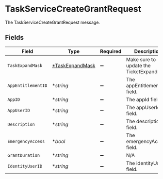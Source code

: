# TaskServiceCreateGrantRequest

The TaskServiceCreateGrantRequest message.


## Fields

| Field                                                    | Type                                                     | Required                                                 | Description                                              |
| -------------------------------------------------------- | -------------------------------------------------------- | -------------------------------------------------------- | -------------------------------------------------------- |
| `TaskExpandMask`                                         | [*TaskExpandMask](../../models/shared/taskexpandmask.md) | :heavy_minus_sign:                                       |  Make sure to update the TicketExpandMask<br/>           |
| `AppEntitlementID`                                       | **string*                                                | :heavy_minus_sign:                                       | The appEntitlementId field.                              |
| `AppID`                                                  | **string*                                                | :heavy_minus_sign:                                       | The appId field.                                         |
| `AppUserID`                                              | **string*                                                | :heavy_minus_sign:                                       | The appUserId field.                                     |
| `Description`                                            | **string*                                                | :heavy_minus_sign:                                       | The description field.                                   |
| `EmergencyAccess`                                        | **bool*                                                  | :heavy_minus_sign:                                       | The emergencyAccess field.                               |
| `GrantDuration`                                          | **string*                                                | :heavy_minus_sign:                                       | N/A                                                      |
| `IdentityUserID`                                         | **string*                                                | :heavy_minus_sign:                                       | The identityUserId field.                                |